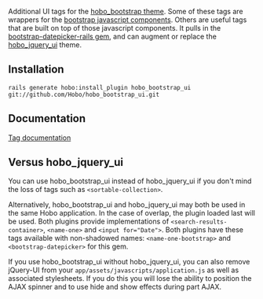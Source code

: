 Additional UI tags for the [hobo_bootstrap theme](https://github.com/Hobo/hobo_bootstrap).  Some of these tags are wrappers for the [bootstrap javascript components](twitter.github.com/bootstrap/javascript.html).  Others are useful tags that are built on top of those javascript components.   It pulls in the [bootstrap-datepicker-rails gem](https://github.com/Nerian/bootstrap-datepicker-rails), and can augment or replace the [hobo_jquery_ui](/plugins/hobo_jquery_ui) theme.

## Installation

    rails generate hobo:install_plugin hobo_bootstrap_ui git://github.com/Hobo/hobo_bootstrap_ui.git

## Documentation

[Tag documentation](http://cookbook.hobocentral.net/api_plugins/hobo_bootstrap_ui)

## Versus hobo_jquery_ui

You can use hobo_bootstrap_ui instead of hobo_jquery_ui if you don't mind the loss of tags such as `<sortable-collection>`.

Alternatively, hobo_bootstrap_ui and hobo_jquery_ui may both be used in the same Hobo application.  In the case of overlap, the plugin loaded last will be used.  Both plugins provide implementations of `<search-results-container>`, `<name-one>` and `<input for="Date">`.  Both plugins have these tags available with non-shadowed names:  `<name-one-bootstrap>` and `<bootstrap-datepicker>` for this gem.

If you use hobo_bootstrap_ui without hobo_jquery_ui, you can also remove jQuery-UI from your `app/assets/javascripts/application.js` as well as associated stylesheets.  If you do this you will lose the ability to position the AJAX spinner and to use hide and show effects during part AJAX.

  [1]: https://github.com/Hobo/hobo_bootstrap_ui/raw/master/screenshots/select_one_or_new.png
